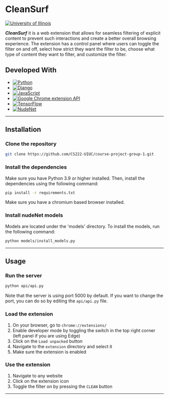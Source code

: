 # CleanSurf

[![University of Illinois](https://img.shields.io/badge/University%20of%20Illinois-orange.svg)](https://illinois.edu)

___CleanSurf___ it is a web extension that allows for seamless filtering of explicit content to prevent such interactions and create a better overall browsing experience. The extension has a control panel where users can toggle the filter on and off, select how strict they want the filter to be, choose what type of content they want to filter, and customize the filter.

## Developed With

* [![Python](https://img.shields.io/badge/Python-3776AB.svg?style=flat&logo=python&logoColor=white)](https://www.python.org/)
* [![Django](https://img.shields.io/badge/Django-092E20.svg?style=flat&logo=django&logoColor=white)](https://www.djangoproject.com/)
* [![JavaScript](https://img.shields.io/badge/JavaScript-F7DF1E.svg?style=flat&logo=javascript&logoColor=black)](https://www.javascript.com/)
* [![Google Chrome extension API](https://img.shields.io/badge/Google%20Chrome%20extension%20API-4285F4.svg?style=flat&logo=google-chrome&logoColor=white)](https://developer.chrome.com/extensions)
* [![TensorFlow](https://img.shields.io/badge/TensorFlow-FF6F00.svg?style=flat&logo=tensorflow&logoColor=white)](https://www.tensorflow.org/)
* [![NudeNet](https://img.shields.io/badge/NudeNet-pink.svg?style=flat&logo=github&logoColor=gray)](https://github.com/notAI-tech/NudeNet)

***

## Installation
<!-- create a list of steps to install the extension. Headlines in bold -->

### Clone the repository

```bash
git clone https://github.com/CS222-UIUC/course-project-group-1.git
```

### Install the dependencies

Make sure you have Python 3.9 or higher installed. Then, install the dependencies using the following command:

```bash
pip install -r requirements.txt
```

Make sure you have a chromium based browser installed.

### Install nudeNet models

Models are located under the 'models' directory. To install the models, run the following command:

```bash
python models/install_models.py
```

***

## Usage
<!-- create a list of steps to use the extension. Headlines in bold -->

### Run the server

```bash
python api/api.py
```

Note that the server is using port 5000 by default. If you want to change the port, you can do so by editing the `api/api.py` file.

### Load the extension

1. On your browser, go to `chrome://extensions/`
2. Enable developer mode by toggling the switch in the top right corner (left panel if you are using Edge)
3. Click on the `Load unpacked` button
4. Navigate to the `extension` directory and select it
5. Make sure the extension is enabled

### Use the extension

1. Navigate to any website
2. Click on the extension icon
3. Toggle the filter on by pressing the `CLEAN` button

***
